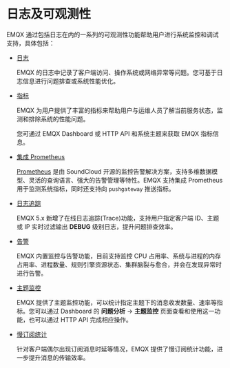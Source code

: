 # 日志及可观测性

EMQX 通过包括日志在内的一系列的可观测性功能帮助用户进行系统监控和调试支持，具体包括：

- [日志](./log.md)

  EMQX 的日志中记录了客户端访问、操作系统或网络异常等问题。您可基于日志信息进行问题排查或系统性能优化。

- [指标](./metrics-and-stats.md)

  EMQX 为用户提供了丰富的指标来帮助用户与运维人员了解当前服务状态，监测和排除系统的性能问题。

  您可通过 EMQX Dashboard 或 HTTP API 和系统主题来获取 EMQX 指标信息。

- [集成 Prometheus](./prometheus.md)

  [Prometheus](https://prometheus.io/) 是由 SoundCloud 开源的监控告警解决方案，支持多维数据模型、灵活的查询语言、强大的告警管理等特性。EMQX 支持集成 Prometheus 用于监测系统指标，同时还支持向 `pushgateway` 推送指标。

- [日志追踪](./tracer.md)

  EMQX 5.x 新增了在线日志追踪(Trace)功能，支持用户指定客户端 ID、主题或 IP 实时过滤输出 **DEBUG** 级别日志，提升问题排查效率。

- [告警](./alarms.md)

  EMQX 内置监控与告警功能，目前支持监控 CPU 占用率、系统与进程的内存占用率、进程数量、规则引擎资源状态、集群脑裂与愈合，并会在发现异常时进行告警。

- [主题监控](./topic-metrics.md)

  EMQX 提供了主题监控功能，可以统计指定主题下的消息收发数量、速率等指标。您可以通过 Dashboard 的 **问题分析** -> **主题监控** 页面查看和使用这一功能，也可以通过 HTTP API 完成相应操作。

- [慢订阅统计](./slow-subscribers-statistics.md)

  针对客户端偶尔出现订阅消息时延等情况，EMQX 提供了慢订阅统计功能，进一步提升消息的传输效率。

